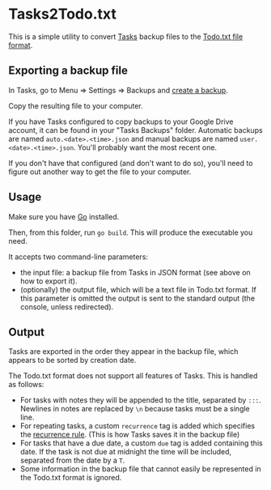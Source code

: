 # Tasks2Todo.txt

This is a simple utility to convert [Tasks](https://tasks.org) backup files to the [Todo.txt file format](https://github.com/todotxt/todo.txt).

## Exporting a backup file

In Tasks, go to Menu ⇒ Settings ⇒ Backups and [create a backup](https://tasks.org/docs/backups/).

Copy the resulting file to your computer.

If you have Tasks configured to copy backups to your Google Drive account, it can be found in your "Tasks Backups" folder. Automatic backups are named `auto.<date>.<time>.json` and manual backups are named `user.<date>.<time>.json`. You'll probably want the most recent one.

If you don't have that configured (and don't want to do so), you'll need to figure out another way to get the file to your computer.

## Usage

Make sure you have [Go](https://go.dev) installed.

Then, from this folder, run `go build`. This will produce the executable you need.

It accepts two command-line parameters:

- the input file: a backup file from Tasks in JSON format (see above on how to export it).
- (optionally) the output file, which will be a text file in Todo.txt format. If this parameter is omitted the output is sent to the standard output (the console, unless redirected).

## Output

Tasks are exported in the order they appear in the backup file, which appears to be sorted by creation date.

The Todo.txt format does not support all features of Tasks. This is handled as follows:

- For tasks with notes they will be appended to the title, separated by `:::`. Newlines in notes are replaced by `\n` because tasks must be a single line.
- For repeating tasks, a custom `recurrence` tag is added which specifies the [recurrence rule](https://datatracker.ietf.org/doc/html/rfc5545#section-3.3.10). (This is how Tasks saves it in the backup file)
- For tasks that have a due date, a custom `due` tag is added containing this date. If the task is not due at midnight the time will be included, separated from the date by a `T`.
- Some information in the backup file that cannot easily be represented in the Todo.txt format is ignored.
